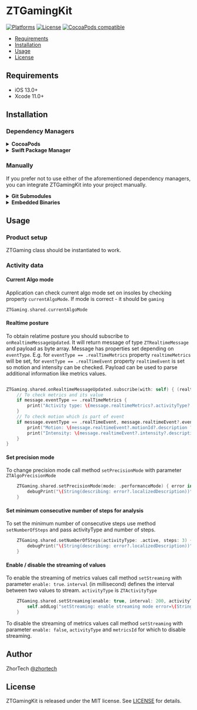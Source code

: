 # ZTGamingKit

[![Platforms](https://img.shields.io/cocoapods/p/ZTGamingKit.svg)](https://cocoapods.org/pods/ZTGamingKit)
[![License](https://img.shields.io/cocoapods/l/ZTGamingKit)](https://raw.githubusercontent.com/zhortech/ztgaming-ios-sdk/main/LICENSE)
[![CocoaPods compatible](https://img.shields.io/cocoapods/v/ZTGamingKit.svg)](https://cocoapods.org/pods/ZTGamingKit)

- [Requirements](#requirements)
- [Installation](#installation)
- [Usage](#usage)
- [License](#license)

## Requirements

- iOS 13.0+
- Xcode 11.0+

## Installation

### Dependency Managers
<details>
  <summary><strong>CocoaPods</strong></summary>

[CocoaPods](http://cocoapods.org) is a dependency manager for Cocoa projects. You can install it with the following command:

```bash
$ gem install cocoapods
```

To integrate ZTGamingKit into your Xcode project using CocoaPods, specify it in your `Podfile`:

```ruby
source 'https://github.com/CocoaPods/Specs.git'
platform :ios, '13.0'
use_frameworks!

pod 'ZTGamingKit', :git => "https://github.com/zhortech/ZTGamingKit-ios-sdk.git"
```
Please add post install script at the end of `Podfile` if there is problem to use  library:

```ruby
post_install do |installer|
    installer.pods_project.targets.each do |target|
      target.build_configurations.each do |config|
        config.build_settings['BUILD_LIBRARY_FOR_DISTRIBUTION'] = 'YES'
      end
    end
  end
```

Then, run the following command:

```bash
$ pod install
```

</details>

<details>
  <summary><strong>Swift Package Manager</strong></summary>

To use ZTGamingKit as a [Swift Package Manager](https://swift.org/package-manager/) package just add the following in your Package.swift file.

``` swift
// swift-tools-version:5.3

import PackageDescription

let package = Package(
    name: "ZTGamingKit",
    dependencies: [
        .package(url: "https://github.com/zhortech/ZTGamingKit-ios-sdk.git", .upToNextMajor(from: "1.0.0"))
    ],
    targets: [
        .target(name: "ZTGamingKit", dependencies: ["ZTGamingKit"])
    ]
)
```
</details>

### Manually

If you prefer not to use either of the aforementioned dependency managers, you can integrate ZTGamingKit into your project manually.

<details>
  <summary><strong>Git Submodules</strong></summary><p>

- Open up Terminal, `cd` into your top-level project directory, and run the following command "if" your project is not initialized as a git repository:

```bash
$ git init
```

- Add ZTGamingKit as a git [submodule](http://git-scm.com/docs/git-submodule) by running the following command:

```bash
$ git submodule add https://github.com/zhortech/ZTGamingKit-ios-sdk.git
$ git submodule update --init --recursive
```

- Open the new `ZTGamingKit` folder, and drag the `ZTGamingKit.xcframework` into the Project Navigator of your application's Xcode project.

    > It should appear nested underneath your application's blue project icon. Whether it is above or below all the other Xcode groups does not matter.

- Next, select your application project in the Project Navigator (blue project icon) to navigate to the target configuration window and select the application target under the "Targets" heading in the sidebar.
- In the tab bar at the top of that window, open the "General" panel.
- Click on the `+` button under the "Embedded Binaries" section.
- You will see `ZTGamingKit.framework` nested inside a `Products` folder.

    > It does not matter which `Products` folder you choose from.

- Select the `ZTGamingKit.framework`.

- And that's it!

> The `ZTGamingKit.framework` is automagically added as a target dependency, linked framework and embedded framework in a copy files build phase which is all you need to build on the simulator and a device.

</p></details>

<details>
  <summary><strong>Embedded Binaries</strong></summary><p>

- Download the latest release from https://github.com/zhortech/ZTGamingKit-ios-sdk/releases
- Next, select your application project in the Project Navigator (blue project icon) to navigate to the target configuration window and select the application target under the "Targets" heading in the sidebar.
- In the tab bar at the top of that window, open the "General" panel.
- Click on the `+` button under the "Embedded Binaries" section.
- Add the downloaded `ZTGamingKit.framework`.
- And that's it!

</p></details>

## Usage

### Product setup
ZTGaming class should be instantiated to work.
 
### Activity data

#### Current Algo mode
Application can check current algo mode set on insoles by checking property `currentAlgoMode`. If mode is correct - it should be `gaming` 
```swift
ZTGaming.shared.currentAlgoMode
```

#### Realtime posture 
To obtain relatime posture you should subscribe to `onRealtimeMessageUpdated`. It will return message of type `ZTRealtimeMessage` and payload as byte array. 
Message has properties set depending on `eventType`. E.g. for `eventType == .realTimeMetrics` property `realtimeMetrics` will be set, for `eventType == .realTimeEvent` property `realtimeEvent` is set so motion and intensity can be checked. 
Payload can be used to parse additional information like metrics values.

```swift

ZTGaming.shared.onRealtimeMessageUpdated.subscribe(with: self) { (realtimeMessage, payload) in
    // To check metrics and its value
    if message.eventType == .realTimeMetrics {
        print("Activity type: \(message.realtimeMetrics?.activityType?.description ?? "")")
    }
    // To check motion which is part of event
    if message.eventType == .realTimeEvent, message.realtimeEvent?.eventType == .motion {
        print("Motion: \(message.realtimeEvent?.motionId?.description ?? "")")
        print("Intensity: \(message.realtimeEvent?.intensity?.description ?? "")")
    }
}

```

#### Set precision mode

To change precision mode call method `setPrecisionMode` with parameter `ZTAlgoPrecisionMode`
```swift
    ZTGaming.shared.setPrecisionMode(mode: .performanceMode) { error in
        debugPrint("\(String(describing: error?.localizedDescription))")
    }
```
#### Set minimum consecutive number of steps for analysis

To set the minimum number of consecutive steps use method `setNumberOfSteps` and pass activityType and number of steps.
```swift
    ZTGaming.shared.setNumberOfSteps(activityType: .active, steps: 3) { error in
        debugPrint("\(String(describing: error?.localizedDescription))")
    }
```
#### Enable / disable the streaming of values
 
To enable the streaming of metrics values call method `setStreaming` with parameter `enable: true`.
`interval` (in millisecond) defines the interval between two values to stream.
`activityType` is `ZTActivityType`
```swift
    ZTGaming.shared.setStreaming(enable: true, interval: 200, activityType: .jump, metricsId: 0x01) { error in
        self.addLog("setStreaming: enable streaming mode error=\(String(describing: error))")
    }
```
To disable the streaming of metrics values call method `setStreaming` with parameter `enable: false`, `activityType` and `metricsId` for which to disable streaming.


## Author

ZhorTech [@zhortech](https://twitter.com/zhortech)

## License

ZTGamingKit is released under the MIT license. See [LICENSE](https://github.com/zhortech/ztgaming-ios-sdk.git/blob/master/LICENSE) for details.
